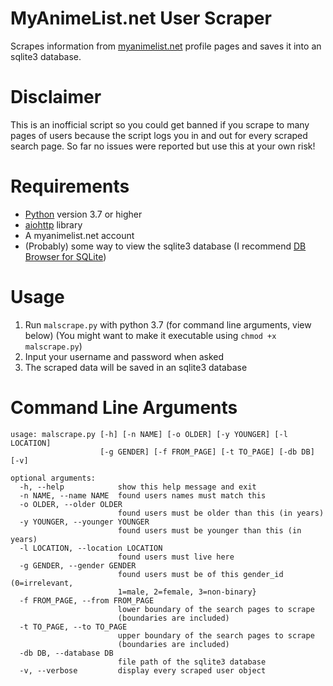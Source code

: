 # MyAnimeList.net User Scraper
Scrapes information from [myanimelist.net](https://myanimelist.net/) profile pages and saves it into an sqlite3 database.
# Disclaimer
This is an inofficial script so you could get banned if you scrape to many pages of users because the script logs you in and out for every scraped search page.
So far no issues were reported but use this at your own risk!
# Requirements
* [Python](https://www.python.org/) version 3.7 or higher
* [aiohttp](https://pypi.org/project/aiohttp/) library
* A myanimelist.net account
* (Probably) some way to view the sqlite3 database (I recommend [DB Browser for SQLite](https://sqlitebrowser.org/))
# Usage
1. Run `malscrape.py` with python 3.7 (for command line arguments, view below) (You might want to make it executable using `chmod +x malscrape.py`)
2. Input your username and password when asked
3. The scraped data will be saved in an sqlite3 database
# Command Line Arguments
```
usage: malscrape.py [-h] [-n NAME] [-o OLDER] [-y YOUNGER] [-l LOCATION]
                    [-g GENDER] [-f FROM_PAGE] [-t TO_PAGE] [-db DB] [-v]

optional arguments:
  -h, --help            show this help message and exit
  -n NAME, --name NAME  found users names must match this
  -o OLDER, --older OLDER
                        found users must be older than this (in years)
  -y YOUNGER, --younger YOUNGER
                        found users must be younger than this (in years)
  -l LOCATION, --location LOCATION
                        found users must live here
  -g GENDER, --gender GENDER
                        found users must be of this gender_id (0=irrelevant,
                        1=male, 2=female, 3=non-binary}
  -f FROM_PAGE, --from FROM_PAGE
                        lower boundary of the search pages to scrape
                        (boundaries are included)
  -t TO_PAGE, --to TO_PAGE
                        upper boundary of the search pages to scrape
                        (boundaries are included)
  -db DB, --database DB
                        file path of the sqlite3 database
  -v, --verbose         display every scraped user object
```
